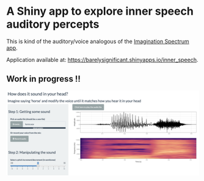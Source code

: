# A Shiny app to explore inner speech auditory percepts

This is kind of the auditory/voice analogous of the [Imagination Spectrum app](https://imaginationspectrum.com/visualize).

Application available at: <https://barelysignificant.shinyapps.io/inner_speech>.

## Work in progress !!

<img src="demo.png" align="center" width="800px">
